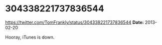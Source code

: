 # 304338221737836544
https://twitter.com/TomFrankly/status/304338221737836544
**Date:** 2013-02-20

Hooray, iTunes is down.
